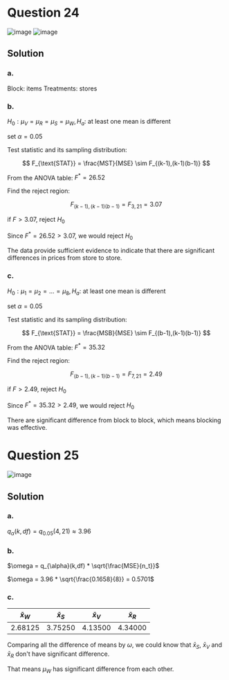 # Question 24
![image](https://github.com/user-attachments/assets/fb8e5314-3a8e-4f5e-ba06-66422876fa1e)
![image](https://github.com/user-attachments/assets/671ac5a6-c507-4510-9474-c6e302a8f76b)

## Solution
### a.
Block: items
Treatments: stores

### b.

$H_0: \mu_V = \mu_R = \mu_S = \mu_W, H_a:$ at least one mean is different

set $\alpha = 0.05$

Test statistic and its sampling distribution:

$$
F_{\text{STAT}} = \frac{MST}{MSE} \sim F_{(k-1),(k-1)(b-1)}
$$

From the ANOVA table: $F^* = 26.52$

Find the reject region:

$$
F_{(k-1),(k-1)(b-1)} = F_{3,21} = 3.07
$$

if $F > 3.07$, reject $H_0$

Since $F^* = 26.52 > 3.07$, we would reject $H_0$

The data provide sufficient evidence to indicate that there are significant differences in prices from store to store.

### c.
$H_0: \mu_1 = \mu_2 = ... = \mu_8, H_a:$ at least one mean is different

set $\alpha = 0.05$

Test statistic and its sampling distribution:

$$
F_{\text{STAT}} = \frac{MSB}{MSE} \sim F_{(b-1),(k-1)(b-1)}
$$

From the ANOVA table: $F^* = 35.32$

Find the reject region:

$$
F_{(b-1),(k-1)(b-1)} = F_{7,21} = 2.49
$$

if $F > 2.49$, reject $H_0$

Since $F^* = 35.32 > 2.49$, we would reject $H_0$

There are significant difference from block to block, which means blocking was effective.

# Question 25
![image](https://github.com/user-attachments/assets/ea8778d5-cee3-41d5-894d-7164d2129993)
## Solution
### a.

$q_{\alpha}(k,df) = q_{0.05}(4,21) \approx 3.96$

### b.

$\omega = q_{\alpha}(k,df) * \sqrt{\frac{MSE}{n_t}}$

$\omega = 3.96 * \sqrt{\frac{0.1658}{8}} = 0.5701$

### c.

| $\bar{x}_W$ | $\bar{x}_S$ | $\bar{x}_V$ | $\bar{x}_R$ |
| -------- | -------- | -------- | -------- |
|2.68125|3.75250|4.13500|4.34000|

Comparing all the difference of means by $\omega$, we could know that $\bar{x}_S$, $\bar{x}_V$ and $\bar{x}_R$ don't have significant difference.

That means $\mu_W$ has significant difference from each other.
